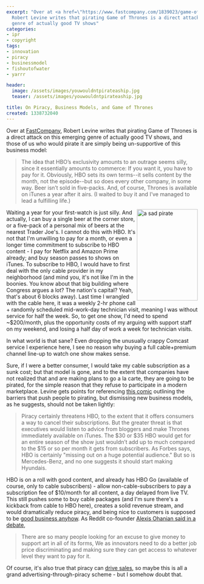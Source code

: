 ```yaml
---
excerpt: "Over at <a href=\"https://www.fastcompany.com/1839023/game-of-thrones-pirates-could-learn-a-thing-or-two-from-the-lannisters-about-paying-debts\">FastCompany</a>,
  Robert Levine writes that pirating Game of Thrones is a direct attack on this emerging
  genre of actually good TV shows"
categories:
- ipr
- copyright
tags:
- innovation
- piracy
- businessmodel
- fishoutofwater
- yarrr

header:
  image: /assets/images/youwouldntpirateaship.jpg
  teaser: /assets/images/youwouldntpirateaship.jpg

title: On Piracy, Business Models, and Game of Thrones
created: 1338732040
---
```

Over at <a href="https://www.fastcompany.com/1839023/game-of-thrones-pirates-could-learn-a-thing-or-two-from-the-lannisters-about-paying-debts">FastCompany</a>, Robert Levine writes that pirating Game of Thrones is a direct attack on this emerging genre of actually good TV shows, and those of us who would pirate it are simply being un-supportive of this business model:

<blockquote>The idea that HBO’s exclusivity amounts to an outrage seems silly, since it essentially amounts to commerce: If you want it, you have to pay for it. Obviously, HBO sets its own terms--it sells content by the month, not the episode--but so does every other company, in some way. Beer isn’t sold in five-packs. And, of course, Thrones is available on iTunes a year after it airs. (I waited to buy it and I’ve managed to lead a fulfilling life.)</blockquote>

<div style="float: right"><a href="https://www.flickr.com/photos/akbuthod/1455943392/" title="a sad pirate by amy_b, on Flickr"><img src="https://farm2.staticflickr.com/1230/1455943392_091fc208e7_m.jpg" width="160" height="240" alt="a sad pirate"></a></div>Waiting a year for your first-watch is just silly.  And actually, I can buy a single beer at the corner store, or a five-pack of a personal mix of beers at the nearest Trader Joe's.  I cannot do this with HBO.  It's not that I'm unwilling to pay for a month, or even a longer time commitment to subscribe to HBO content - I pay for Netflix and Amazon Prime already; and buy season passes to shows on iTunes.  To subscribe to HBO, I would have to first deal with the only cable provider in my neighborhood (and mind you, it's not like I'm in the boonies.  You know about that big building where Congress argues a lot?  The nation's capital?  Yeah, that's about 6 blocks away).  Last time I wrangled with the cable here, it was a weekly 2-hr phone call + randomly scheduled mid-work-day technician visit, meaning I was without service for half the week.  So, to get one show, I'd need to spend ~$200/month, plus the opportunity costs of my arguing with support staff on my weekend, and losing a half day of work a week for technician visits.

In what world is that sane?  Even dropping the unusually crappy Comcast service I experience here, I see no reason why buying a full cable+premium channel line-up to watch one show makes sense.

Sure, if I were a better consumer, I would take my cable subscription as a sunk cost; but that model is gone, and to the extent that companies have not realized that and are making plans to go a la carte, they are going to be pirated, for the simple reason that they refuse to participate in a modern marketplace.  Levine gets points for referencing <a href="https://theoatmeal.com/comics/game_of_thrones">this comic</a> outlining the barriers that push people to pirating, but dismissing new business models, as he suggests, should not be taken lightly:

<blockquote>Piracy certainly threatens HBO, to the extent that it offers consumers a way to cancel their subscriptions. But the greater threat is that executives would listen to advice from bloggers and make Thrones immediately available on iTunes. The $30 or $35 HBO would get for an entire season of the show just wouldn’t add up to much compared to the $15 or so per month it gets from subscribers. As Forbes says, HBO is certainly "missing out on a huge potential audience." But so is Mercedes-Benz, and no one suggests it should start making Hyundais.</blockquote>

HBO is on a roll with good content, and already has HBO Go (available of course, only to cable subscribers) - allow non-cable-subscribers to pay a subscription fee of $10/month for all content, a day delayed from live TV.  This still pushes some to buy cable packages (and I'm sure there's a kickback from cable to HBO here), creates a solid revenue stream, and would dramatically reduce piracy, and being nice to customers is supposed to be <a href="https://www.forbes.com/sites/insertcoin/2012/02/03/you-will-never-kill-piracy-and-piracy-will-never-kill-you/">good business anyhow</a>.  As Reddit co-founder <a href="https://www.fastcompany.com/1834779/reddit-sopa-antipiracy-the-band-levon-helm-epic-debate">Alexis Ohanian said in a debate</a>,

<blockquote>There are so many people looking for an excuse to give money to support art in all of its forms, We as innovators need to do a better job price discriminating and making sure they can get access to whatever level they want to pay for it.</blockquote>

Of course, it's also true that piracy can <a href="https://boingboing.net/2012/05/21/former-warner-music-cto-of-co.html">drive sales</a>, so maybe this is all a grand advertising-through-piracy scheme - but I somehow doubt that.
